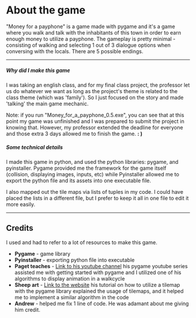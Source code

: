 # About the game
"Money for a payphone" is a game made with pygame and it's a game where you walk and talk with the inhabitants of this town in order to earn enough money to utilize a payphone. The gameplay is pretty minimal - consisting of walking and selecting 1 out of 3 dialogue options when conversing with the locals. There are 5 possible endings.
___
##### Why did I make this game
I was taking an english class, and for my final class project, the professor let us do whatever we want as long as the project's theme is related to the class theme (which was 'family'). So I just focused on the story and made 'talking' the main game mechanic. 

Note: if you run "Money_for_a_payphone_0.5.exe", you can see that at this point my game was unfinished and I was prepared to submit the project in knowing that. However, my professor extended the deadline for everyone and those extra 3 days allowed me to finish the game. **: )**
##### Some technical details
I made this game in python, and used the python libraries: pygame, and pyinstaller. Pygame provided me the framework for the game itself (collision, displaying images, inputs, etc) while Pyinstaller allowed me to export the python file and its assets into one executable file. 

I also mapped out the tile maps via lists of tuples in my code. I could have placed the lists in a different file, but I prefer to keep it all in one file to edit it more easily. 
___
## Credits
I used and had to refer to a lot of resources to make this game.

* __Pygame__ - game library
* __Pyinstaller__ - exporting python file into executable
* __Paget teaches__ - [Link to his youtube channel](https://www.youtube.com/user/PagetTeaches/featured "https://www.youtube.com/user/PagetTeaches/featured")
    his pygame youtube series assisted me with getting started with pygame and I utilized one of his algorithms to display animation in a walkcycle
* __Sheep art__ - [Link to the website](http://sheep.art.pl/Tiled%20Map%20in%20PyGame "http://sheep.art.pl/Tiled%20Map%20in%20PyGame")
    his tutorial on how to utilize a tilemap with the pygame library explained the usage of tilemaps, and it helped me to implement a similar algorithm in the code
* __Andrew__ - helped me fix 1 line of code. He was adamant about me giving him credit.